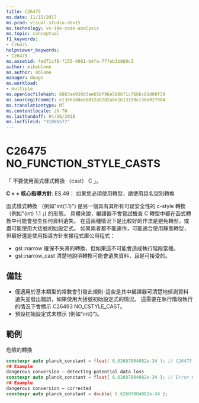 ```yaml
---
title: C26475
ms.date: 11/15/2017
ms.prod: visual-studio-dev15
ms.technology: vs-ide-code-analysis
ms.topic: conceptual
f1_keywords:
- C26475
helpviewer_keywords:
- C26475
ms.assetid: 4ed71cf8-f155-4961-b4fe-77feb3b880c3
author: mikeblome
ms.author: mblome
manager: douge
ms.workload:
- multiple
ms.openlocfilehash: 6883ae930d3aeb5bf96e5906f1c766bc81d08f39
ms.sourcegitcommit: e13e61ddea6032a8282abe16131d9e136a927984
ms.translationtype: MT
ms.contentlocale: zh-TW
ms.lasthandoff: 04/26/2018
ms.locfileid: "31885577"
---
```

# <a name="c26475-nofunctionstylecasts"></a>C26475 NO_FUNCTION_STYLE_CASTS
「 不要使用函式樣式轉換 （cast） C 」。

**C + + 核心指導方針**: ES.49： 如果您必須使用轉型，請使用具名型別轉換

函式樣式轉換 （例如"int(1.1)") 是另一個具有其所有可疑安全性的 c-style 轉換 （例如"(int) 1.1 」) 的形態。 具體來說，編譯器不會嘗試檢查 C 轉型中都在函式轉換中可能會發生任何資料遺失。 在這兩種情況下是比較好的作法是避免轉型，或盡可能使用大括號初始設定式。 如果兩者都不能運作，可能適合使用靜態轉型，但最好還是使用指導方針支援程式庫公用程式：
-   gsl::narrow 確保不失真的轉換，但如果這不可能會造成執行階段當機。
-   gsl::narrow_cast 清楚地說明轉換可能會遺失資料，且是可接受的。

## <a name="remarks"></a>備註
 -  僅適用於基本類型的常數會引發此規則-這些是其中編譯器可清楚地偵測資料遺失並發出錯誤，如果使用大括號初始設定式的情況。 這需要在執行階段執行的情況下會標示 C26493 NO_CSTYLE_CAST。
-  預設初始設定式未標示 (例如"int()")。
## <a name="example"></a>範例
危險的轉換

```cpp
constexpr auto planck_constant = float( 6.62607004082e-34 ); // C26475
## Example
dangerous conversion – detecting potential data loss
constexpr auto planck_constant = float{ 6.62607004082e-34 }; // Error C2397
## Example
dangerous conversion – corrected
constexpr auto planck_constant = double{ 6.62607004082e-34 };
```

